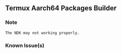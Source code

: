## Termux Aarch64 Packages Builder

### Note
```The NDK may not working properly.```

### Known Issue(s)

